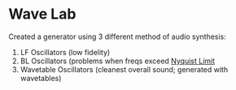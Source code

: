 # Wave Lab

Created a generator using 3 different method of audio synthesis:
1. LF Oscillators (low fidelity)
2. BL Oscillators (problems when freqs exceed [Nyquist Limit](https://radiopaedia.org/articles/nyquist-limit?lang=us#:~:text=The%20Nyquist%20limit%20represents%20the,color%20or%20pulsed%20wave%20ultrasound.)
3. Wavetable Oscillators (cleanest overall sound; generated with wavetables)
